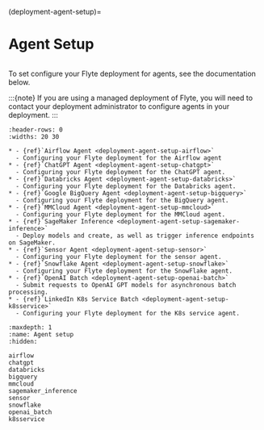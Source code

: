 (deployment-agent-setup)=

# Agent Setup

```{tags} Agent, Integration, Data, Advanced
```

To set configure your Flyte deployment for agents, see the documentation below.

:::{note}
If you are using a managed deployment of Flyte, you will need to contact your deployment administrator to configure agents in your deployment.
:::

```{list-table}
:header-rows: 0
:widths: 20 30

* - {ref}`Airflow Agent <deployment-agent-setup-airflow>`
  - Configuring your Flyte deployment for the Airflow agent
* - {ref}`ChatGPT Agent <deployment-agent-setup-chatgpt>`
  - Configuring your Flyte deployment for the ChatGPT agent.
* - {ref}`Databricks Agent <deployment-agent-setup-databricks>`
  - Configuring your Flyte deployment for the Databricks agent.
* - {ref}`Google BigQuery Agent <deployment-agent-setup-bigquery>`
  - Configuring your Flyte deployment for the BigQuery agent.
* - {ref}`MMCloud Agent <deployment-agent-setup-mmcloud>`
  - Configuring your Flyte deployment for the MMCloud agent.
* - {ref}`SageMaker Inference <deployment-agent-setup-sagemaker-inference>`
  - Deploy models and create, as well as trigger inference endpoints on SageMaker.
* - {ref}`Sensor Agent <deployment-agent-setup-sensor>`
  - Configuring your Flyte deployment for the sensor agent.
* - {ref}`Snowflake Agent <deployment-agent-setup-snowflake>`
  - Configuring your Flyte deployment for the SnowFlake agent.
* - {ref}`OpenAI Batch <deployment-agent-setup-openai-batch>`
  - Submit requests to OpenAI GPT models for asynchronous batch processing.
* - {ref}`LinkedIn K8s Service Batch <deployment-agent-setup-k8sservice>`
  - Configuring your Flyte deployment for the K8s service agent.
```

```{toctree}
:maxdepth: 1
:name: Agent setup
:hidden:

airflow
chatgpt
databricks
bigquery
mmcloud
sagemaker_inference
sensor
snowflake
openai_batch
k8sservice
```
